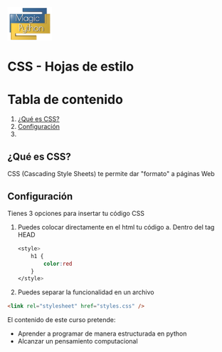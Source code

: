 <img src="../../images/LogoMagicPython.png" width="100">

# CSS - Hojas de estilo

# Tabla de contenido
1. [¿Qué es CSS?](#introduction)
2. [Configuración](#config)
3. 

## ¿Qué es CSS? <a name="introduction"></a>
CSS (Cascading Style Sheets) te permite dar "formato" a páginas Web

## Configuración <a name="config"></a>
Tienes 3 opciones para insertar tu código CSS
1. Puedes colocar directamente en el html tu código 
    a. Dentro del tag HEAD
    ```css
    <style>
        h1 {
            color:red
        }
    </style>
    ```
2. Puedes separar la funcionalidad en un archivo
```html
<link rel="stylesheet" href="styles.css" />
```


El contenido de este curso pretende:  
* Aprender a programar de manera estructurada en python
* Alcanzar un pensamiento computacional 

